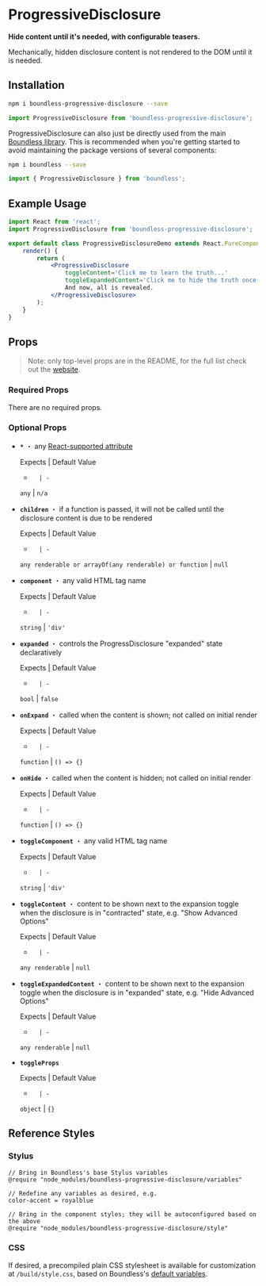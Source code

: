 <!---
THIS IS AN AUTOGENERATED FILE. EDIT PACKAGES/BOUNDLESS-PROGRESSIVE-DISCLOSURE/INDEX.JS INSTEAD.
-->
# ProgressiveDisclosure

__Hide content until it's needed, with configurable teasers.__

Mechanically, hidden disclosure content is not rendered to the DOM until it is needed.

## Installation

```bash
npm i boundless-progressive-disclosure --save
```

```js
import ProgressiveDisclosure from 'boundless-progressive-disclosure';
```


ProgressiveDisclosure can also just be directly used from the main [Boundless library](https://www.npmjs.com/package/boundless). This is recommended when you're getting started to avoid maintaining the package versions of several components:

```bash
npm i boundless --save
```

```js
import { ProgressiveDisclosure } from 'boundless';
```



## Example Usage
```jsx
import React from 'react';
import ProgressiveDisclosure from 'boundless-progressive-disclosure';

export default class ProgressiveDisclosureDemo extends React.PureComponent {
    render() {
        return (
            <ProgressiveDisclosure
                toggleContent='Click me to learn the truth...'
                toggleExpandedContent='Click me to hide the truth once again...'>
                And now, all is revealed.
            </ProgressiveDisclosure>
        );
    }
}
```


## Props

> Note: only top-level props are in the README, for the full list check out the [website](http://boundless.js.org/#/ProgressiveDisclosure).

### Required Props

There are no required props.


### Optional Props

- __`*`__ ・ any [React-supported attribute](https://facebook.github.io/react/docs/tags-and-attributes.html#html-attributes)

  Expects | Default Value
  -       | -
  `any` | `n/a`

- __`children`__ ・ if a function is passed, it will not be called until the disclosure content is due to be rendered

  Expects | Default Value
  -       | -
  `any renderable or arrayOf(any renderable) or function` | `null`

- __`component`__ ・ any valid HTML tag name

  Expects | Default Value
  -       | -
  `string` | `'div'`

- __`expanded`__ ・ controls the ProgressDisclosure "expanded" state declaratively

  Expects | Default Value
  -       | -
  `bool` | `false`

- __`onExpand`__ ・ called when the content is shown; not called on initial render

  Expects | Default Value
  -       | -
  `function` | `() => {}`

- __`onHide`__ ・ called when the content is hidden; not called on initial render

  Expects | Default Value
  -       | -
  `function` | `() => {}`

- __`toggleComponent`__ ・ any valid HTML tag name

  Expects | Default Value
  -       | -
  `string` | `'div'`

- __`toggleContent`__ ・ content to be shown next to the expansion toggle when the disclosure is in "contracted" state, e.g. "Show Advanced Options"

  Expects | Default Value
  -       | -
  `any renderable` | `null`

- __`toggleExpandedContent`__ ・ content to be shown next to the expansion toggle when the disclosure is in "expanded" state, e.g. "Hide Advanced Options"

  Expects | Default Value
  -       | -
  `any renderable` | `null`

- __`toggleProps`__

  Expects | Default Value
  -       | -
  `object` | `{}`


## Reference Styles
### Stylus
```stylus
// Bring in Boundless's base Stylus variables
@require "node_modules/boundless-progressive-disclosure/variables"

// Redefine any variables as desired, e.g.
color-accent = royalblue

// Bring in the component styles; they will be autoconfigured based on the above
@require "node_modules/boundless-progressive-disclosure/style"
```

### CSS
If desired, a precompiled plain CSS stylesheet is available for customization at `/build/style.css`, based on Boundless's [default variables](https://github.com/enigma-io/boundless/blob/master/variables.styl).

